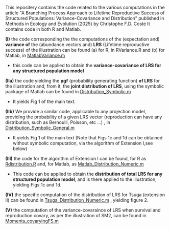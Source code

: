 This repositery contains the code related to the various computations in the article "A Branching Process Approach to Lifetime Reproductive Success of Structured Populations: Variance-Covariance and Distribution" published in Methods in Ecology and Evolution (2025) by Christophe F.D. Coste
It contains code in both R and Matlab. 

**(I)** the code corresponding the the computations of the (expectation and) **variance of** the (abundance vectors and) **LRS** (Lifetime reproductive success) of the illustration can be found (a) for R, in RVariance.R and (b) for Matlab, in [MatlabVariance.m](https://github.com/ChristopheCoste/DistributionLRS/blob/main/MatlabVariance.m)
- this code can be applied to obtain the **variance-covariance of LRS for any structured population model**

**(IIa)** the code yielding the **pgf** (probability generating function) **of LRS** for the illustration and, from it, the **joint distribution of LRS**, using the symbolic package of Matlab can be found in [Distribution_Symbolic.m](https://github.com/ChristopheCoste/DistributionLRS/blob/main/Distribution_Symbolic.m)
- It yields Fig 1 of the main text.
  
**(IIb)**  We provide a similar code, applicable to any projection model, providing the probability of a given LRS vector (reproduction can have any distribution, such as Bernoulli, Poisson, etc ...) , in [Distribution_Symbolic_General.m](https://github.com/ChristopheCoste/DistributionLRS/blob/main/Distribution_Symbolic_General.m)
- It yields Fig 1 of the main text (Note that Figs 1c and 1d can be obtained without symbolic computation, via the algorithm of Extension I,see below)

**(III)** the code for the algorithm of Extension I can be found, for R as  [Rdistribution.R](https://github.com/ChristopheCoste/DistributionLRS/blob/main/Rdistribution.R) and, for Matlab, as [Matlab_Distribution_Numeric.m](https://github.com/ChristopheCoste/DistributionLRS/blob/main/Matlab_Distribution_Numeric.m) 
- This code can be applied to obtain the **distribution of total LRS for any structured population model**, and is there applied to the illustration, yielding Figs 1c and 1d.


**(IV)** the specific computation of the distribution of LRS for Tsuga (extension II) can be found in [Tsuga_Distribution_Numeric.m](https://github.com/ChristopheCoste/DistributionLRS/blob/main/Tsuga_Distribution_Numeric.m) , yielding figure 2.

**(V)** the computation of the variance-covaraince of LRS when survival and reproduction covary, as per the illustration of SM2, can be found in  [Moments_covaryingFS.m](https://github.com/ChristopheCoste/DistributionLRS/blob/main/Moments_covaryingFS.m)
